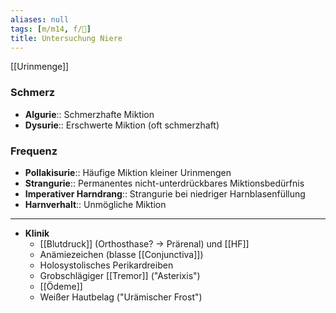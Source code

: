 ```yaml
---
aliases: null
tags: [m/m14, f/🍺]
title: Untersuchung Niere
---
```


[[Urinmenge]]
### Schmerz
- **Algurie**:: Schmerzhafte Miktion
- **Dysurie**:: Erschwerte Miktion (oft schmerzhaft)
### Frequenz
- **Pollakisurie**:: Häufige Miktion kleiner Urinmengen
- **Strangurie**:: Permanentes nicht-unterdrückbares Miktionsbedürfnis
- **Imperativer Harndrang**:: Strangurie bei niedriger Harnblasenfüllung
- **Harnverhalt**:: Unmögliche Miktion

---

- **Klinik**
	- [[Blutdruck]] (Orthosthase? → Prärenal) und [[HF]]
	- Anämiezeichen (blasse [[Conjunctiva]])
	- Holosystolisches Perikardreiben
	- Grobschlägiger [[Tremor]] ("Asterixis")
	- [[Ödeme]]
	- Weißer Hautbelag ("Urämischer Frost")